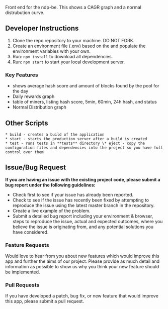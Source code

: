 Front end for the ndp-be. This shows a CAGR graph and a normal distrubution curve. 

## Developer Instructions

1. Clone the repo repository to your machine. DO NOT FORK.
2. Create an environment file (.env) based on the and populate the environment variables with your own.
3. Run: `npm install` to download all dependencies.
4. Run: `npm start` to start your local development server.

### Key Features

- shows average hash score and amount of blocks found by the pool for the day
- Daily rewards graph
- table of miners, listing hash score, 5min, 60min, 24h hash, and status
- Normal Distribution graph

## Other Scripts

    * build - creates a build of the application
    * start - starts the production server after a build is created
    * test - runs tests in **tests** directory \* eject - copy the configuration files and dependencies into the project so you have full control over them

## Issue/Bug Request

**If you are having an issue with the existing project code, please submit a bug report under the following guidelines:**

- Check first to see if your issue has already been reported.
- Check to see if the issue has recently been fixed by attempting to reproduce the issue using the latest master branch in the repository.
- Create a live example of the problem.
- Submit a detailed bug report including your environment & browser, steps to reproduce the issue, actual and expected outcomes, where you believe the issue is originating from, and any potential solutions you have considered.

### Feature Requests

Would love to hear from you about new features which would improve this app and further the aims of our project. Please provide as much detail and information as possible to show us why you think your new feature should be implemented.

### Pull Requests

If you have developed a patch, bug fix, or new feature that would improve this app, please submit a pull request.
